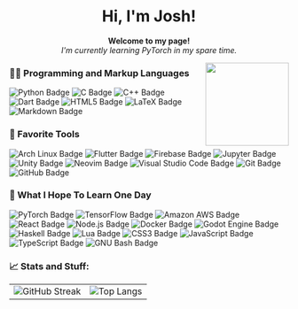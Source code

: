 <h1 align="center">Hi, I'm Josh!</h1>

<p align="center">
  <b>Welcome to my page!</b><br>
  <i>I'm currently learning PyTorch in my spare time.</i>
</p>

<img align='right' src='https://media.giphy.com/media/bcKmIWkUMCjVm/giphy.gif' width='150"'>

### 👨‍💻 Programming and Markup Languages
![Python Badge](https://img.shields.io/badge/Python-3776AB?logo=python&logoColor=fff&style=flat-square)
![C Badge](https://img.shields.io/badge/C-A8B9CC?logo=c&logoColor=fff&style=flat-square)
![C++ Badge](https://img.shields.io/badge/C%2B%2B-00599C?logo=cplusplus&logoColor=fff&style=flat-square)
![Dart Badge](https://img.shields.io/badge/Dart-0175C2?logo=dart&logoColor=fff&style=flat-square)
![HTML5 Badge](https://img.shields.io/badge/HTML5-E34F26?logo=html5&logoColor=fff&style=flat-square)
![LaTeX Badge](https://img.shields.io/badge/LaTeX-008080?logo=latex&logoColor=fff&style=flat-square)
![Markdown Badge](https://img.shields.io/badge/Markdown-000?logo=markdown&logoColor=fff&style=flat-square)

### 🔧 Favorite Tools
![Arch Linux Badge](https://img.shields.io/badge/Arch%20Linux-1793D1?logo=archlinux&logoColor=fff&style=flat-square)
![Flutter Badge](https://img.shields.io/badge/Flutter-02569B?logo=flutter&logoColor=fff&style=flat-square)
![Firebase Badge](https://img.shields.io/badge/Firebase-FFCA28?logo=firebase&logoColor=000&style=flat-square)
![Jupyter Badge](https://img.shields.io/badge/Jupyter-F37626?logo=jupyter&logoColor=fff&style=flat-square)
![Unity Badge](https://img.shields.io/badge/Unity-FFF?logo=unity&logoColor=000&style=flat-square)
![Neovim Badge](https://img.shields.io/badge/Neovim-57A143?logo=neovim&logoColor=fff&style=flat-square)
![Visual Studio Code Badge](https://img.shields.io/badge/Visual%20Studio%20Code-007ACC?logo=visualstudiocode&logoColor=fff&style=flat-square)
![Git Badge](https://img.shields.io/badge/Git-F05032?logo=git&logoColor=fff&style=flat-square)
![GitHub Badge](https://img.shields.io/badge/GitHub-181717?logo=github&logoColor=fff&style=flat-square)

### 🧠 What I Hope To Learn One Day
![PyTorch Badge](https://img.shields.io/badge/PyTorch-EE4C2C?logo=pytorch&logoColor=fff&style=flat-square)
![TensorFlow Badge](https://img.shields.io/badge/TensorFlow-FF6F00?logo=tensorflow&logoColor=fff&style=flat-square)
![Amazon AWS Badge](https://img.shields.io/badge/Amazon%20AWS-232F3E?logo=amazonaws&logoColor=fff&style=flat-square)
![React Badge](https://img.shields.io/badge/React-61DAFB?logo=react&logoColor=000&style=flat-square)
![Node.js Badge](https://img.shields.io/badge/Node.js-393?logo=nodedotjs&logoColor=fff&style=flat-square)
![Docker Badge](https://img.shields.io/badge/Docker-2496ED?logo=docker&logoColor=fff&style=flat-square)
![Godot Engine Badge](https://img.shields.io/badge/Godot%20Engine-478CBF?logo=godotengine&logoColor=fff&style=flat-square)
![Haskell Badge](https://img.shields.io/badge/Haskell-5D4F85?logo=haskell&logoColor=fff&style=flat-square)
![Lua Badge](https://img.shields.io/badge/Lua-2C2D72?logo=lua&logoColor=fff&style=flat-square)
![CSS3 Badge](https://img.shields.io/badge/CSS3-1572B6?logo=css3&logoColor=fff&style=flat-square)
![JavaScript Badge](https://img.shields.io/badge/JavaScript-F7DF1E?logo=javascript&logoColor=000&style=flat-square)
![TypeScript Badge](https://img.shields.io/badge/TypeScript-3178C6?logo=typescript&logoColor=fff&style=flat-square)
![GNU Bash Badge](https://img.shields.io/badge/GNU%20Bash-4EAA25?logo=gnubash&logoColor=fff&style=flat-square)

### 📈 Stats and Stuff:
<table>
  <tr>
    <td><img src="https://github-readme-streak-stats.herokuapp.com?user=JoshuaMarkle&hide_border=true&border_radius=20&card_width=500" alt="GitHub Streak"></td>
    <td><img src="https://github-readme-stats.vercel.app/api/top-langs/?username=JoshuaMarkle&layout=donut&hide_border=true&title_color=FB8C00" alt="Top Langs"></td>
  </tr>
</table>
